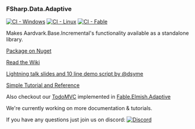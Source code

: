 ### FSharp.Data.Adaptive
[![CI - Windows](https://github.com/fsprojects/FSharp.Data.Adaptive/workflows/CI%20-%20Windows/badge.svg?branch=master)](https://github.com/fsprojects/FSharp.Data.Adaptive/actions?query=workflow%3A%22CI+-+Windows%22)
[![CI - Linux](https://github.com/fsprojects/FSharp.Data.Adaptive/workflows/CI%20-%20Linux/badge.svg?branch=master)](https://github.com/fsprojects/FSharp.Data.Adaptive/actions?query=workflow%3A%22CI+-+Linux%22)
[![CI - Fable](https://github.com/fsprojects/FSharp.Data.Adaptive/workflows/CI%20-%20Fable/badge.svg?branch=master)](https://github.com/fsprojects/FSharp.Data.Adaptive/actions?query=workflow%3A%22CI+-+Fable%22)

Makes Aardvark.Base.Incremental's functionality available as a standalone library.

[Package on Nuget](https://www.nuget.org/packages/FSharp.Data.Adaptive/)

[Read the Wiki](https://github.com/fsprojects/FSharp.Data.Adaptive/wiki)

[Lightning talk slides and 10 line demo script by @dsyme](https://github.com/dsyme/fsharp-presentations/tree/master/2019-09-27-openfsharp)

[Simple Tutorial and Reference](https://fsprojects.github.io/FSharp.Data.Adaptive)

Also checkout our [TodoMVC](https://aardvarkians.com/demo/TodoMVC/) implemented in [Fable.Elmish.Adaptive](https://github.com/krauthaufen/Fable.Elmish.Adaptive)


We're currently working on more documentation & tutorials. 

If you have any questions just join us on discord: [![Discord](https://discordapp.com/api/guilds/611129394764840960/widget.png)](https://discord.gg/UyecnhM)
